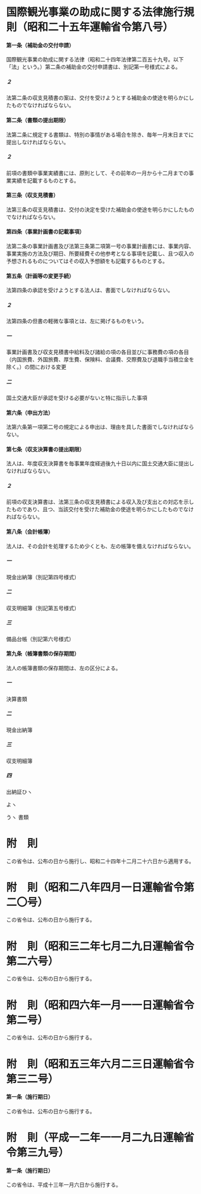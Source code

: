 # 国際観光事業の助成に関する法律施行規則（昭和二十五年運輸省令第八号）
#### 第一条（補助金の交付申請）
国際観光事業の助成に関する法律（昭和二十四年法律第二百五十九号。以下「法」という。）第二条の補助金の交付申請書は、別記第一号様式による。
##### ２
法第二条の収支見積書の案は、交付を受けようとする補助金の使途を明らかにしたものでなければならない。
#### 第二条（書類の提出期限）
法第二条に規定する書類は、特別の事情がある場合を除き、毎年一月末日までに提出しなければならない。
##### ２
前項の書類中事業実績書には、原則として、その前年の一月から十二月までの事業実績を記載するものとする。
#### 第三条（収支見積書）
法第三条の収支見積書は、交付の決定を受けた補助金の使途を明らかにしたものでなければならない。
#### 第四条（事業計画書の記載事項）
法第二条の事業計画書及び法第三条第二項第一号の事業計画書には、事業内容、事業実施の方法及び期日、所要経費その他参考となる事項を記載し、且つ収入の予想されるものについてはその収入予想額をも記載するものとする。
#### 第五条（計画等の変更手続）
法第四条の承認を受けようとする法人は、書面でしなければならない。
##### ２
法第四条の但書の軽微な事項とは、左に掲げるものをいう。
##### 一
事業計画書及び収支見積書中給料及び諸給の項の各目並びに事務費の項の各目（内国旅費、外国旅費、厚生費、保険料、会議費、交際費及び退職手当積立金を除く。）の間における変更
##### 二
国土交通大臣が承認を受ける必要がないと特に指示した事項
#### 第六条（申出方法）
法第六条第一項第二号の規定による申出は、理由を具した書面でしなければならない。
#### 第七条（収支決算書の提出期限）
法人は、年度収支決算書を毎事業年度経過後九十日以内に国土交通大臣に提出しなければならない。
##### ２
前項の収支決算書は、法第三条の収支見積書による収入及び支出との対応を示したものであり、且つ、当該交付を受けた補助金の使途を明らかにしたものでなければならない。
#### 第八条（会計帳簿）
法人は、その会計を処理するため少くとも、左の帳簿を備えなければならない。
##### 一
現金出納簿（別記第四号様式）
##### 二
収支明細簿（別記第五号様式）
##### 三
備品台帳（別記第六号様式）
#### 第九条（帳簿書類の保存期間）
法人の帳簿書類の保存期間は、左の区分による。
##### 一
決算書類
##### 二
現金出納簿
##### 三
収支明細簿
##### 四
出納証ひヽ

よヽ

うヽ
書類
# 附　則
この省令は、公布の日から施行し、昭和二十四年十二月二十六日から適用する。
# 附　則（昭和二八年四月一日運輸省令第二〇号）
この省令は、公布の日から施行する。
# 附　則（昭和三二年七月二九日運輸省令第二六号）
この省令は、公布の日から施行する。
# 附　則（昭和四六年一月一一日運輸省令第二号）
この省令は、公布の日から施行する。
# 附　則（昭和五三年六月二三日運輸省令第三二号）
#### 第一条（施行期日）
この省令は、公布の日から施行する。
# 附　則（平成一二年一一月二九日運輸省令第三九号）
#### 第一条（施行期日）
この省令は、平成十三年一月六日から施行する。
